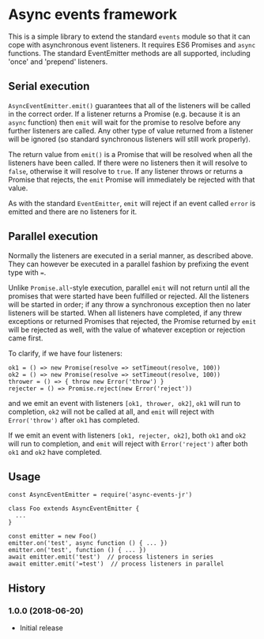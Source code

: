 # Async events framework

This is a simple library to extend the standard `events` module so that
it can cope with asynchronous event listeners. It requires ES6 Promises
and `async` functions. The standard EventEmitter methods are all
supported, including 'once' and 'prepend' listeners. 


## Serial execution

`AsyncEventEmitter.emit()` guarantees that all of the listeners will be
called in the correct order. If a listener returns a Promise (e.g.
because it is an `async` function) then `emit` will wait for the promise
to resolve before any further listeners are called. Any other type of
value returned from a listener will be ignored (so standard synchronous
listeners will still work properly).

The return value from `emit()` is a Promise that will be resolved when
all the listeners have been called. If there were no listeners then it
will resolve to `false`, otherwise it will resolve to `true`. If any
listener throws or returns a Promise that rejects, the `emit` Promise
will immediately be rejected with that value.

As with the standard `EventEmitter`, `emit` will reject if an event
called `error` is emitted and there are no listeners for it.


## Parallel execution

Normally the listeners are executed in a serial manner, as described
above. They can however be executed in a parallel fashion by prefixing
the event type with `=`.

Unlike `Promise.all`-style execution, parallel `emit` will not return
until all the promises that were started have been fulfilled or
rejected. All the listeners will be started in order; if any throw
a synchronous exception then no later listeners will be started.
When all listeners have completed, if any threw exceptions or
returned Promises that rejected, the Promise returned by `emit`
will be rejected as well, with the value of whatever exception or
rejection came first.

To clarify, if we have four listeners:

    ok1 = () => new Promise(resolve => setTimeout(resolve, 100))
    ok2 = () => new Promise(resolve => setTimeout(resolve, 100))
    thrower = () => { throw new Error('throw') }
    rejecter = () => Promise.reject(new Error('reject'))

and we emit an event with listeners `[ok1, thrower, ok2]`,
`ok1` will run to completion, `ok2` will not be called at all,
and `emit` will reject with `Error('throw')` after `ok1` has
completed.

If we emit an event with listeners `[ok1, rejecter, ok2]`,
both `ok1` and `ok2` will run to completion, and `emit` will
reject with `Error('reject')` after both `ok1` and `ok2` have
completed.


## Usage

    const AsyncEventEmitter = require('async-events-jr')

    class Foo extends AsyncEventEmitter {
      ...
    }

    const emitter = new Foo()
    emitter.on('test', async function () { ... })
    emitter.on('test', function () { ... })
    await emitter.emit('test')  // process listeners in series
    await emitter.emit('=test')  // process listeners in parallel 


## History

### 1.0.0 (2018-06-20)

  * Initial release
